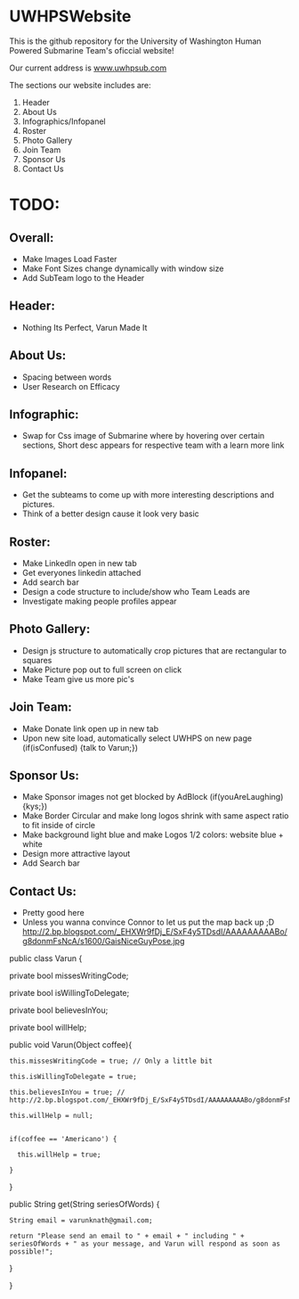 # UWHPSWebsite

This is the github repository for the University of Washington Human Powered Submarine Team's oficcial website!

Our current address is www.uwhpsub.com

The sections our website includes are:

  1. Header
  2. About Us
  3. Infographics/Infopanel
  4. Roster
  5. Photo Gallery
  6. Join Team
  7. Sponsor Us
  8. Contact Us

# TODO:
## Overall:
  - Make Images Load Faster
  - Make Font Sizes change dynamically with window size
  - Add SubTeam logo to the Header

## Header:
  - Nothing Its Perfect, Varun Made It
  
## About Us:
  - Spacing between words
  - User Research on Efficacy
  
## Infographic:
  - Swap for Css image of Submarine where by hovering over certain sections, Short desc appears for respective team with a learn more link
  
## Infopanel:
  - Get the subteams to come up with more interesting descriptions and pictures.
  - Think of a better design cause it look very basic
  
## Roster:
  - Make LinkedIn open in new tab
  - Get everyones linkedin attached
  - Add search bar
  - Design a code structure to include/show who Team Leads are 
  - Investigate making people profiles appear
  
## Photo Gallery:
  - Design js structure to automatically crop pictures that are rectangular to squares
  - Make Picture pop out to full screen on click
  - Make Team give us more pic's
  
## Join Team:
  - Make Donate link open up in new tab
  - Upon new site load, automatically select UWHPS on new page (if(isConfused) {talk to Varun;})
  
## Sponsor Us:
  - Make Sponsor images not get blocked by AdBlock (if(youAreLaughing) {kys;})
  - Make Border Circular and make long logos shrink with same aspect ratio to fit inside of circle
  - Make background light blue and make Logos 1/2 colors: website blue + white
  - Design more attractive layout
  - Add Search bar
  
## Contact Us:
  - Pretty good here
  - Unless you wanna convince Connor to let us put the map back up ;D
   http://2.bp.blogspot.com/_EHXWr9fDj_E/SxF4y5TDsdI/AAAAAAAAABo/g8donmFsNcA/s1600/GaisNiceGuyPose.jpg
  
  
public class Varun {

  private bool missesWritingCode;
  
  private bool isWillingToDelegate;
  
  private bool believesInYou;
  
  private bool willHelp;
  
  
  public void Varun(Object coffee){
  
    this.missesWritingCode = true; // Only a little bit
  
    this.isWillingToDelegate = true;
    
    this.believesInYou = true; // http://2.bp.blogspot.com/_EHXWr9fDj_E/SxF4y5TDsdI/AAAAAAAAABo/g8donmFsNcA/s1600/GaisNiceGuyPose.jpg
    
    this.willHelp = null;
    
    
    if(coffee == 'Americano') {
    
      this.willHelp = true;
      
    }
    
  }
  
  
  public String get(String seriesOfWords) {
  
    String email = varunknath@gmail.com;
    
    return "Please send an email to " + email + " including " + seriesOfWords + " as your message, and Varun will respond as soon as possible!";
    
  }
  
}

  
